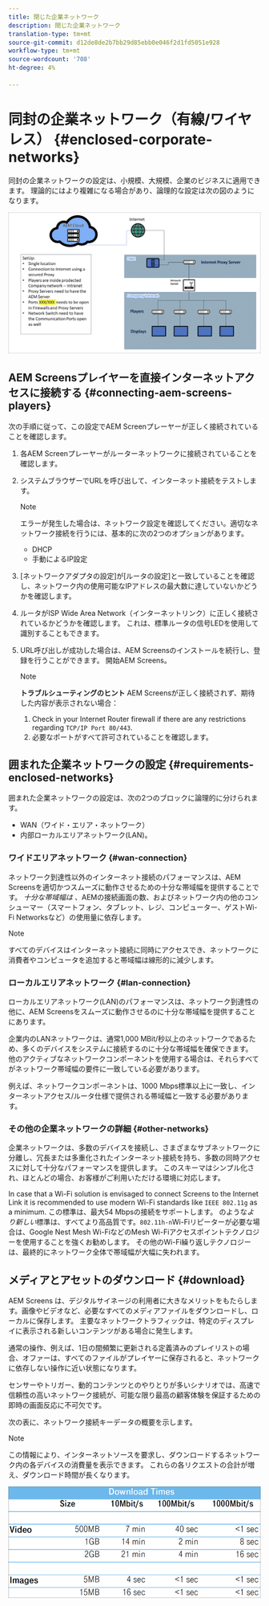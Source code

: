 ```yaml
---
title: 閉じた企業ネットワーク
description: 閉じた企業ネットワーク
translation-type: tm+mt
source-git-commit: d12de8de2b7bb29d85ebb0e046f2d1fd5051e928
workflow-type: tm+mt
source-wordcount: '708'
ht-degree: 4%

---
```



# 同封の企業ネットワーク（有線/ワイヤレス） {#enclosed-corporate-networks}

同封の企業ネットワークの設定は、小規模、大規模、企業のビジネスに適用できます。 理論的にはより複雑になる場合があり、論理的な設定は次の図のようになります。

![](/help/using/assets/enclosed-network-1.png)


## AEM Screensプレイヤーを直接インターネットアクセスに接続する {#connecting-aem-screens-players}

次の手順に従って、この設定でAEM Screenプレーヤーが正しく接続されていることを確認します。

1. 各AEM Screenプレーヤーがルーターネットワークに接続されていることを確認します。
1. システムブラウザーでURLを呼び出して、インターネット接続をテストします。

   >[!NOTE]
   >エラーが発生した場合は、ネットワーク設定を確認してください。適切なネットワーク接続を行うには、基本的に次の2つのオプションがあります。
   >* DHCP
   >* 手動によるIP設定


1. [ネットワークアダプタの設定]が[ルータの設定]と一致していることを確認し、ネットワーク内の使用可能なIPアドレスの最大数に達していないかどうかを確認します。

1. ルータがISP Wide Area Network（インターネットリンク）に正しく接続されているかどうかを確認します。 これは、標準ルータの信号LEDを使用して識別することもできます。
1. URL呼び出しが成功した場合は、AEM Screensのインストールを続行し、登録を行うことができます。 開始AEM Screens。

   >[!NOTE]
   >**トラブルシューティングのヒント**
   >AEM Screensが正しく接続されず、期待した内容が表示されない場合：
   >
   >1. Check in your Internet Router firewall if there are any restrictions regarding `TCP/IP Port 80/443`.
   >1. 必要なポートがすべて許可されていることを確認します。


## 囲まれた企業ネットワークの設定 {#requirements-enclosed-networks}

囲まれた企業ネットワークの設定は、次の2つのブロックに論理的に分けられます。

* WAN（ワイド・エリア・ネットワーク）
* 内部ローカルエリアネットワーク(LAN)。

### ワイドエリアネットワーク {#wan-connection}

ネットワーク到達性以外のインターネット接続のパフォーマンスは、AEM Screensを適切かつスムーズに動作させるための十分な帯域幅を提供することです。
*十分な帯域幅は* 、AEMの接続画面の数、およびネットワーク内の他のコンシューマー（スマートフォン、タブレット、レジ、コンピューター、ゲストWi-Fi Networksなど）の使用量に依存します。

>[!NOTE]
>すべてのデバイスはインターネット接続に同時にアクセスでき、ネットワークに消費者やコンピュータを追加すると帯域幅は線形的に減少します。

### ローカルエリアネットワーク {#lan-connection}

ローカルエリアネットワーク(LAN)のパフォーマンスは、ネットワーク到達性の他に、AEM Screensをスムーズに動作させるのに十分な帯域幅を提供することにあります。

企業内のLANネットワークは、通常1,000 MBit/秒以上のネットワークであるため、多くのデバイスをシステムに接続するのに十分な帯域幅を確保できます。 他のアクティブなネットワークコンポーネントを使用する場合は、それらすべてがネットワーク帯域幅の要件に一致している必要があります。

例えば、ネットワークコンポーネントは、1000 Mbps標準以上に一致し、インターネットアクセス/ルータ仕様で提供される帯域幅と一致する必要があります。

### その他の企業ネットワークの詳細 {#other-networks}

企業ネットワークは、多数のデバイスを接続し、さまざまなサブネットワークに分離し、冗長または多重化されたインターネット接続を持ち、多数の同時アクセスに対して十分なパフォーマンスを提供します。
このスキーマはシンプル化され、ほとんどの場合、お客様がご利用いただける環境に対応します。

In case that a Wi-Fi solution is envisaged to connect Screens to the Internet Link it is recommended to use modern Wi-Fi standards like `IEEE 802.11g` as a minimum. この標準は、最大54 Mbpsの接続をサポートします。  のような&#x200B;*より新しい*&#x200B;標準は、すべてより高品質です。`802.11h-n`Wi-Fiリピーターが必要な場合は、Google Nest Mesh Wi-FiなどのMesh Wi-Fiアクセスポイントテクノロジーを使用することを強くお勧めします。
その他のWi-Fi繰り返しテクノロジーは、最終的にネットワーク全体で帯域幅が大幅に失われます。

## メディアとアセットのダウンロード {#download}

AEM Screens は、デジタルサイネージの利用者に大きなメリットをもたらします。画像やビデオなど、必要なすべてのメディアファイルをダウンロードし、ローカルに保存します。 主要なネットワークトラフィックは、特定のディスプレイに表示される新しいコンテンツがある場合に発生します。

通常の操作、例えば、1日の間頻繁に更新される定義済みのプレイリストの場合、オファーは、すべてのファイルがプレイヤーに保存されると、ネットワークに依存しない操作に近い状態になります。

センサーやトリガー、動的コンテンツとのやりとりが多いシナリオでは、高速で信頼性の高いネットワーク接続が、可能な限り最高の顧客体験を保証するための即時の画面反応に不可欠です。

次の表に、ネットワーク接続キーデータの概要を示します。

>[!NOTE]
>この情報により、インターネットソースを要求し、ダウンロードするネットワーク内の各デバイスの消費量を表示できます。 これらの各リクエストの合計が増え、ダウンロード時間が長くなります。

![](/help/using/assets/enclosed-network-download.png)